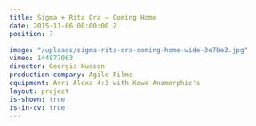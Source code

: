 ```yaml
---
title: Sigma + Rita Ora — Coming Home
date: 2015-11-06 00:00:00 Z
position: 7

image: "/uploads/sigma-rita-ora-coming-home-wide-3e7be3.jpg"
vimeo: 144877063
director: Georgia Hudson
production-company: Agile Films
equipment: Arri Alexa 4:3 with Kowa Anamorphic's
layout: project
is-shown: true
is-in-cv: true
---
```



